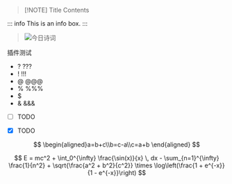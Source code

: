 


> [!NOTE] Title
> Contents

::: info 
This is an info box. 
:::

 > ![今日诗词](https://v2.jinrishici.com/one.svg)

插件测试
- ? ???
- ! !!!
- @ @@@
- % %%%
- $ 
- & &&&



- [ ] TODO
- [x] TODO


$$
\begin{aligned}a=b+c\\b=c-a\\c=a+b \end{aligned}
$$


$$
E = mc^2 + \int_0^{\infty} \frac{\sin(x)}{x} \, dx - \sum_{n=1}^{\infty} \frac{1}{n^2} + \sqrt{\frac{a^2 + b^2}{c^2}} \times \log\left(\frac{1 + e^{-x}}{1 - e^{-x}}\right)
$$
